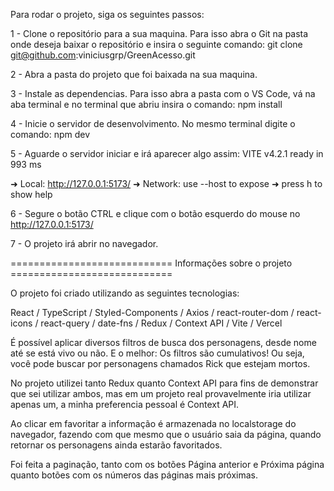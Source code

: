 Para rodar o projeto, siga os seguintes passos:

1 - Clone o repositório para a sua maquina.
Para isso abra o Git na pasta onde deseja baixar o repositório e insira o seguinte comando:
git clone git@github.com:viniciusgrp/GreenAcesso.git

2 - Abra a pasta do projeto que foi baixada na sua maquina.

3 - Instale as dependencias.
Para isso abra a pasta com o VS Code, vá na aba terminal e no terminal que abriu insira o comando:
npm install

4 - Inicie o servidor de desenvolvimento.
No mesmo terminal digite o comando:
npm dev

5 - Aguarde o servidor iniciar e irá aparecer algo assim:
  VITE v4.2.1  ready in 993 ms

  ➜  Local:   http://127.0.0.1:5173/
  ➜  Network: use --host to expose
  ➜  press h to show help

6 - Segure o botão CTRL e clique com o botão esquerdo do mouse no http://127.0.0.1:5173/

7 - O projeto irá abrir no navegador.

============================ Informações sobre o projeto ============================

O projeto foi criado utilizando as seguintes tecnologias:

React / TypeScript / Styled-Components / Axios / react-router-dom / react-icons / react-query / date-fns / Redux / Context API / Vite / Vercel

É possível aplicar diversos filtros de busca dos personagens, desde nome até se está vivo ou não.
E o melhor: Os filtros são cumulativos! Ou seja, você pode buscar por personagens chamados Rick que estejam mortos.

No projeto utilizei tanto Redux quanto Context API para fins de demonstrar que sei utilizar ambos, mas
em um projeto real provavelmente iria utilizar apenas um, a minha preferencia pessoal é Context API.

Ao clicar em favoritar a informação é armazenada no localstorage do navegador, fazendo com que mesmo que o usuário saia
da página, quando retornar os personagens ainda estarão favoritados.

Foi feita a paginação, tanto com os botões Página anterior e Próxima página quanto botões com os números das páginas mais próximas.
